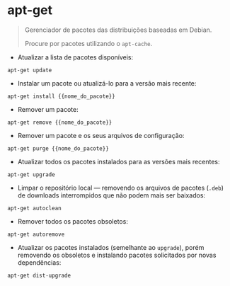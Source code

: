 # apt-get

> Gerenciador de pacotes das distribuições baseadas em Debian.
>>
> Procure por pacotes utilizando o `apt-cache`.

- Atualizar a lista de pacotes disponíveis:

`apt-get update`

- Instalar um pacote ou atualizá-lo para a versão mais recente:

`apt-get install {{nome_do_pacote}}`

- Remover um pacote:

`apt-get remove {{nome_do_pacote}}`

- Remover um pacote e os seus arquivos de configuração:

`apt-get purge {{nome_do_pacote}}`

- Atualizar todos os pacotes instalados para as versões mais recentes:

`apt-get upgrade`

- Limpar o repositório local — removendo os arquivos de pacotes (`.deb`) de downloads interrompidos que não podem mais ser baixados:

`apt-get autoclean`

- Remover todos os pacotes obsoletos:

`apt-get autoremove`

- Atualizar os pacotes instalados (semelhante ao `upgrade`), porém removendo os obsoletos e instalando pacotes solicitados por novas dependências:

`apt-get dist-upgrade`